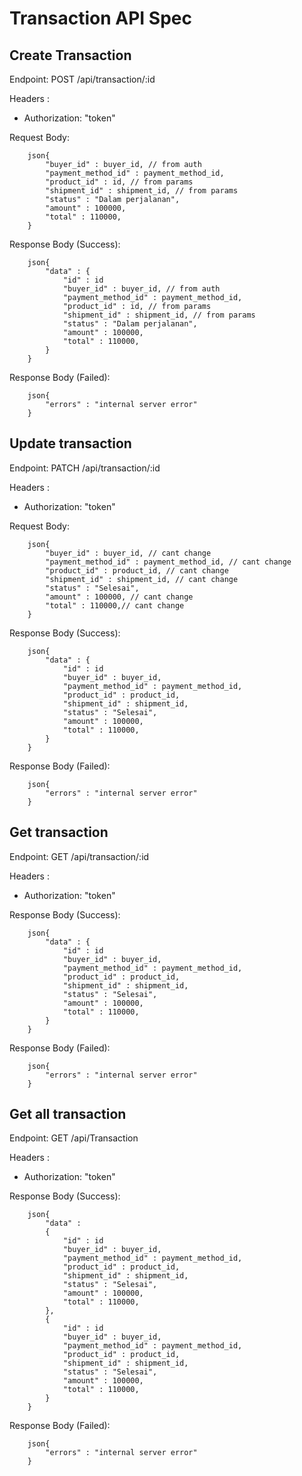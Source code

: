 # Transaction API Spec

## Create Transaction
Endpoint: POST /api/transaction/:id

Headers :
- Authorization: "token"

Request Body:
```
    json{
        "buyer_id" : buyer_id, // from auth 
        "payment_method_id" : payment_method_id,
        "product_id" : id, // from params
        "shipment_id" : shipment_id, // from params
        "status" : "Dalam perjalanan",
        "amount" : 100000,
        "total" : 110000,
    }
```

Response Body (Success):
```
    json{
        "data" : {
            "id" : id
            "buyer_id" : buyer_id, // from auth 
            "payment_method_id" : payment_method_id,
            "product_id" : id, // from params
            "shipment_id" : shipment_id, // from params
            "status" : "Dalam perjalanan",
            "amount" : 100000,
            "total" : 110000,
        }
    }
```

Response Body (Failed):
```
    json{
        "errors" : "internal server error"
    }
```

## Update transaction
Endpoint: PATCH /api/transaction/:id

Headers :
- Authorization: "token"

Request Body:
```
    json{
        "buyer_id" : buyer_id, // cant change
        "payment_method_id" : payment_method_id, // cant change
        "product_id" : product_id, // cant change
        "shipment_id" : shipment_id, // cant change
        "status" : "Selesai",
        "amount" : 100000, // cant change
        "total" : 110000,// cant change
    }
```

Response Body (Success):
```
    json{
        "data" : {
            "id" : id
            "buyer_id" : buyer_id,
            "payment_method_id" : payment_method_id, 
            "product_id" : product_id,
            "shipment_id" : shipment_id, 
            "status" : "Selesai",
            "amount" : 100000, 
            "total" : 110000,
        }
    }
```

Response Body (Failed):
```
    json{
        "errors" : "internal server error"
    }
```

## Get transaction
Endpoint: GET /api/transaction/:id

Headers :
- Authorization: "token"

Response Body (Success):
```
    json{
        "data" : {
            "id" : id
            "buyer_id" : buyer_id,
            "payment_method_id" : payment_method_id, 
            "product_id" : product_id,
            "shipment_id" : shipment_id, 
            "status" : "Selesai",
            "amount" : 100000, 
            "total" : 110000,
        }
    }
```

Response Body (Failed):
```
    json{
        "errors" : "internal server error"
    }
```

## Get all transaction
Endpoint: GET /api/Transaction

Headers :
- Authorization: "token"

Response Body (Success):
```
    json{
        "data" : 
        {
            "id" : id
            "buyer_id" : buyer_id,
            "payment_method_id" : payment_method_id, 
            "product_id" : product_id,
            "shipment_id" : shipment_id, 
            "status" : "Selesai",
            "amount" : 100000, 
            "total" : 110000,
        },
        {
            "id" : id
            "buyer_id" : buyer_id,
            "payment_method_id" : payment_method_id, 
            "product_id" : product_id,
            "shipment_id" : shipment_id, 
            "status" : "Selesai",
            "amount" : 100000, 
            "total" : 110000,
        }
    }
```

Response Body (Failed):
```
    json{
        "errors" : "internal server error"
    }
```
